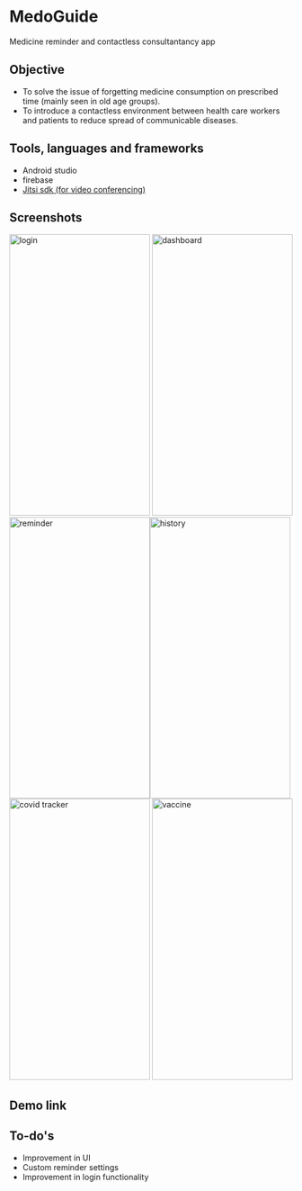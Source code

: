 # MedoGuide
Medicine reminder and contactless consultantancy app

## Objective 
* To solve the issue of forgetting medicine consumption on prescribed time (mainly seen in old age groups).
* To introduce a contactless environment between health care workers and patients to reduce spread of communicable diseases.

## Tools, languages and frameworks
* Android studio
* firebase 
* [Jitsi sdk (for video conferencing)](https://jitsi.github.io/handbook/docs/dev-guide/dev-guide-android-sdk)

## Screenshots
<img alt="login" src="https://user-images.githubusercontent.com/84462204/144711307-f255db7c-1aa8-473c-a0c5-9dabaa2902d8.jpg" width="250" height="500" /> <img alt="dashboard" src="https://user-images.githubusercontent.com/84462204/144711446-6afe79ae-d05a-47f3-bec6-2e27b9cb16e5.jpg" width="250" height="500" /><img alt="reminder" src="https://user-images.githubusercontent.com/84462204/144711451-883fbef5-3a42-4359-975c-04ba9a2b1e39.jpg" width="250" height="500" /><img alt="history" src="https://user-images.githubusercontent.com/84462204/144711452-e199e405-5bea-4cee-810c-3b8f86743070.jpg" width="250" height="500" />
<img alt="covid tracker" src="https://user-images.githubusercontent.com/84462204/144711455-c9bff2d2-5b00-48dd-8320-4baa987a0090.jpg" width="250" height="500" />
<img alt="vaccine" src="https://user-images.githubusercontent.com/84462204/144711457-5c90640f-7bf5-4a22-b589-c9406fff631b.jpg" width="250" height="500" />

## Demo link


## To-do's
* Improvement in UI
* Custom reminder settings
* Improvement in login functionality
